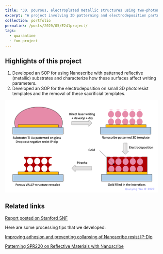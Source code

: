 ```yaml
---
title: "3D, pourous, electroplated metallic structures using two-photon lithography patterned templates"
excerpt: "A project involving 3D patterning and electrodeposition partnered with Alisha Piazza and funded by Stanford Nanofabrication Facility <br/><img src='/images/Process_Schematic_E241.png'>"
collection: portfolio
permalink: /posts/2020/05/E241project/
tags:
  - quarantine
  - fun project
---
```


Highlights of this project
---------
1. Developed an SOP for using Nanoscribe with patterned reflective (metallic) substrates and
characterize how these surfaces affect writing parameters.
2. Developed an SOP for the electrodeposition on small 3D photoresist templates and the removal of
these sacrificial templates.

![photo1](/images/Process_Schematic_E241.png)

Related links
---------

[Report posted on Stanford SNF](https://snfexfab.stanford.edu/snf/report/w20-electroplated-porous-3d-metallic-structures-using-sacrificial-two-photon-lithography-nanoscribe)

Here are some processing tips that we developed:

[Improving adhesion and preventing collapsing of Nanoscribe resist IP-Dip](https://snfexfab.stanford.edu/snf/nano-nugget/improving-adhesion-and-preventing-collapsing-of-nanoscribe-resist-ip-dip)

[Patterning SPR220 on Reflective Materials with Nanoscribe](https://snfexfab.stanford.edu/snf/nano-nugget/patterning-spr220-on-reflective-materials-with-nanoscribe)